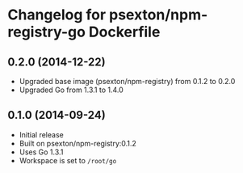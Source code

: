 Changelog for psexton/npm-registry-go Dockerfile
================================================

0.2.0 (2014-12-22)
------------------

* Upgraded base image (psexton/npm-registry) from 0.1.2 to 0.2.0
* Upgraded Go from 1.3.1 to 1.4.0

0.1.0 (2014-09-24)
------------------

* Initial release
* Built on psexton/npm-registry:0.1.2
* Uses Go 1.3.1
* Workspace is set to `/root/go`

